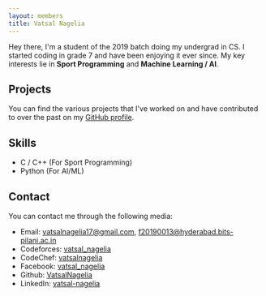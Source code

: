 ```yaml
---
layout: members
title: Vatsal Nagelia
---
```


Hey there, I'm a student of the 2019 batch doing my undergrad in CS. I started coding in grade 7 and have been enjoying it ever since. My key interests lie in **Sport Programming** and **Machine Learning / AI**.

Projects
--------

You can find the various projects that I've worked on and have contributed to over the past on my [GitHub profile](https://github.com/VatsalNagelia).

Skills
------

*   C / C++ (For Sport Programming)
*   Python (For AI/ML)

Contact
-------

You can contact me through the following media:

*   Email: vatsalnagelia17@gmail.com, f20190013@hyderabad.bits-pilani.ac.in
*   Codeforces: [vatsal_nagelia](https://codeforces.com/profile/vatsal_nagelia)
*   CodeChef: [vatsalnagelia](https://www.codechef.com/users/vatsalnagelia)
*   Facebook: [vatsal_nagelia](https://www.facebook.com/vatsal.nagelia.9)
*   Github: [VatsalNagelia](https://github.com/VatsalNagelia)
*   LinkedIn: [vatsal-nagelia](https://www.linkedin.com/in/vatsal-nagelia-437818178/)
